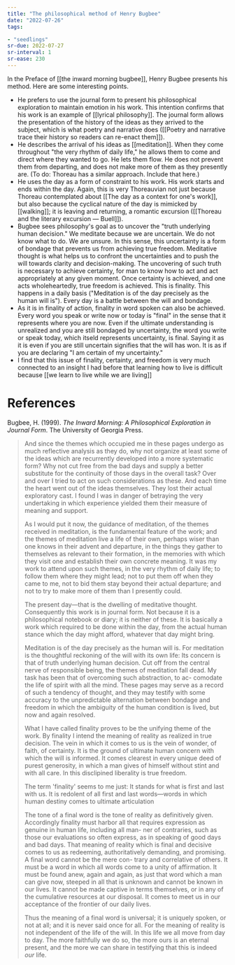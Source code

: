 ```yaml
---
title: "The philosophical method of Henry Bugbee"
date: "2022-07-26"
tags:

- "seedlings"
sr-due: 2022-07-27
sr-interval: 1
sr-ease: 230
---
```


In the Preface of [[the inward morning bugbee]], Henry Bugbee presents his method. Here are some interesting points.

- He prefers to use the journal form to present his philosophical exploration to maintain emotion in his work. This intention confirms that his work is an example of [[lyrical philosophy]]. The journal form allows the presentation of the history of the ideas as they arrived to the subject, which is what poetry and narrative does ([[Poetry and narrative trace their history so readers can re-enact them]]).
- He describes the arrival of his ideas as [[meditation]]. When they come throughout "the very rhythm of daily life," he allows them to come and direct where they wanted to go. He lets them flow. He does not prevent them from departing, and does not make more of them as they presently are. (To do: Thoreau has a similar approach. Include that here.)
- He uses the day as a form of constraint to his work. His work starts and ends within the day. Again, this is very Thoreauvian not just because Thoreau contemplated about [[The day as a context for one's work]], but also because the cyclical nature of the day is mimicked by [[walking]]; it is leaving and returning, a romantic excursion ([[Thoreau and the literary excursion — Buell]]).
- Bugbee sees philosophy's goal as to uncover the "truth underlying human decision." We meditate because we are uncertain. We do not know what to do. We are unsure. In this sense, this uncertainty is a form of bondage that prevents us from achieving true freedom. Meditative thought is what helps us to confront the uncertainties and to push the will towards clarity and decision-making. The uncovering of such truth is necessary to achieve certainty, for man to know how to act and act appropriately at any given moment. Once certainty is achieved, and one acts wholeheartedly, true freedom is achieved. This is finality. This happens in a daily basis ("Meditation is of the day precisely as the human will is"). Every day is a battle between the will and bondage.
- As it is in finality of action, finality in word spoken can also be achieved. Every word you speak or write now or today is "final" in the sense that it represents where you are now. Even if the ultimate understanding is unrealized and you are still bondaged by uncertainty, the word you write or speak today, which itseld represents uncertainty, is final. Saying it as it is even if you are still uncertain signifies that the will has won. It is as if you are declaring "I am certain of my uncertainty."
- I find that this issue of finality, certainty, and freedom is very much connected to an insight I had before that learning how to live is difficult because [[we learn to live while we are living]]

# References

Bugbee, H. (1999). _The Inward Morning: A Philosophical Exploration in Journal Form_. The University of Georgia Press.

>And since the themes which occupied me in these pages undergo as much reflective analysis as they do, why not organize at least some of the ideas which are recurrently developed into a more systematic form? Why not cut free from the bad days and supply a better substitute for the continuity of those days in the overall task? Over and over I tried to act on such considerations as these. And each time the heart went out of the ideas themselves. They lost their actual exploratory cast. I found I was in danger of betraying the very undertaking in which experience yielded them their measure of meaning and support.
>
>As I would put it now, the guidance of meditation, of the themes received in meditation, is the fundamental feature of the work; and the themes of meditation live a life of their own, perhaps wiser than one knows in their advent and departure, in the things they gather to themselves as relevant to their formation, in the memories with which they visit one and establish their own concrete meaning. It was my work to attend upon such themes, in the very rhythm of daily life; to follow them where they might lead; not to put them off when they came to me, not to bid them stay beyond their actual departure; and not to try to make more of them than I presently could.
>
>The present day—that is the dwelling of meditative thought. Consequently this work is in journal form. Not because it is a philosophical notebook or diary; it is neither of these. It is basically a work which required to be done within the day, from the actual human stance which the day might afford, whatever that day might bring.
>
>Meditation is of the day precisely as the human will is. For meditation is the thoughtful reckoning of the will with its own life: Its concern is that of truth underlying human decision. Cut off from the central nerve of responsible being, the themes of meditation fall dead. My task has been that of overcoming such abstraction, to ac- comodate the life of spirit with all the mind. These pages may serve as a record of such a tendency of thought, and they may testify with some accuracy to the unpredictable alternation between bondage and freedom in which the ambiguity of the human condition is lived, but now and again resolved.
>
>What I have called finality proves to be the unifying theme of the work. By finality I intend the meaning of reality as realized in true decision. The vein in which it comes to us is the vein of wonder, of faith, of certainty. It is the ground of ultimate human concern with which the will is informed. It comes clearest in every unique deed of purest generosity, in which a man gives of himself without stint and with all care. In this disclipined liberality is true freedom.
>
>The term 'finality' seems to me just: It stands for what is first and last with us. It is redolent of all first and last words—words in which human destiny comes to ultimate articulation
>
>The tone of a final word is the tone of reality as definitively given. Accordingly finality must harbor all that requires expression as genuine in human life, including all man- ner of contraries, such as those our evaluations so often express, as in speaking of good days and bad days. That meaning of reality which is final and decisive comes to us as redeeming, authoritatively demanding, and promising. A final word cannot be the mere con- trary and correlative of others. It must be a word in which all words come to a unity of affirmation. It must be found anew, again and again, as just that word which a man can give now, steeped in all that is unknown and cannot be known in our lives. It cannot be made captive in terms themselves, or in any of the cumulative resources at our disposal. It comes to meet us in our acceptance of the frontier of our daily lives.
>
>Thus the meaning of a final word is universal; it is uniquely spoken, or not at all; and it is never said once for all. For the meaning of reality is not independent of the life of the will. In this life we all move from day to day. The more faithfully we do so, the more ours is an eternal present, and the more we can share in testifying that this is indeed _our_ life.